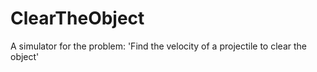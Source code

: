 # ClearTheObject
A simulator for the problem: 'Find the velocity of a projectile to clear the object'
